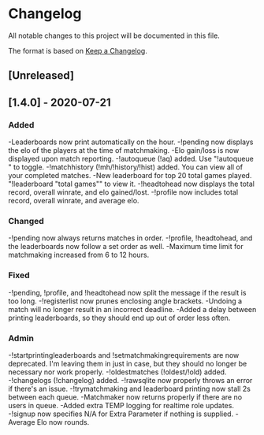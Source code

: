 # Changelog
All notable changes to this project will be documented in this file.

The format is based on [Keep a Changelog](https://keepachangelog.com/en/1.0.0/).

## [Unreleased]

## [1.4.0] - 2020-07-21
### Added
-Leaderboards now print automatically on the hour.
-!pending now displays the elo of the players at the time of matchmaking.
-Elo gain/loss is now displayed upon match reporting.
-!autoqueue (!aq) added. Use "!autoqueue <Queue Name>" to toggle.
-!matchhistory (!mh/!history/!hist) added. You can view all of your completed matches.
-New leaderboard for top 20 total games played. "!leaderboard "total games"" to view it.
-!headtohead now displays the total record, overall winrate, and elo gained/lost.
-!profile now includes total record, overall winrate, and average elo.
### Changed
-!pending now always returns matches in order.
-!profile, !headtohead, and the leaderboards now follow a set order as well.
-Maximum time limit for matchmaking increased from 6 to 12 hours.
### Fixed
-!pending, !profile, and !headtohead now split the message if the result is too long.
-!registerlist now prunes enclosing angle brackets.
-Undoing a match will no longer result in an incorrect deadline.
-Added a delay between printing leaderboards, so they should end up out of order less often.
### Admin
-!startprintingleaderboards and !setmatchmakingrequirements are now deprecated. I'm leaving them in just in case, but they should no longer be necessary nor work properly.
-!oldestmatches (!oldest/!old) added.
-!changelogs (!changelog) added.
-!rawsqlite now properly throws an error if there's an issue.
-!trymatchmaking and leaderboard printing now stall 2s between each queue.
-Matchmaker now returns properly if there are no users in queue.
-Added extra TEMP logging for realtime role updates.
-!signup now specifies N/A for Extra Parameter if nothing is supplied.
-Average Elo now rounds.